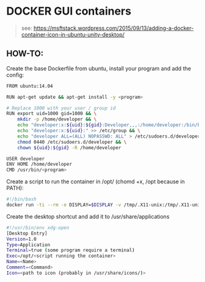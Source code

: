 # DOCKER GUI containers

> see: https://msftstack.wordpress.com/2015/09/13/adding-a-docker-container-icon-in-ubuntu-unity-desktop/


## HOW-TO:  
Create the base Dockerfile from ubuntu, install your program and add the config:  
~~~sh
FROM ubuntu:14.04

RUN apt-get update && apt-get install -y <program>

# Replace 1000 with your user / group id
RUN export uid=1000 gid=1000 && \
    mkdir -p /home/developer && \
    echo "developer:x:${uid}:${gid}:Developer,,,:/home/developer:/bin/bash" >> /etc/passwd && \
    echo "developer:x:${uid}:" >> /etc/group && \
    echo "developer ALL=(ALL) NOPASSWD: ALL" > /etc/sudoers.d/developer && \
    chmod 0440 /etc/sudoers.d/developer && \
    chown ${uid}:${gid} -R /home/developer

USER developer
ENV HOME /home/developer
CMD /usr/bin/<program>
~~~

Create a script to run the container in /opt/ (chomd +x, /opt because in PATH):  
~~~sh
#!/bin/bash
docker run -ti --rm -e DISPLAY=$DISPLAY -v /tmp/.X11-unix:/tmp/.X11-unix <container tag>
~~~

Create the desktop shortcut and add it to /usr/share/applications  
~~~sh
#!/usr/bin/env xdg-open
[Desktop Entry]
Version=1.0
Type=Application
Terminal=true (some program require a terminal)
Exec=/opt/<script running the container>
Name=<Name>
Comment=<Command>
Icon=<path to icon (probably in /usr/share/icons/)>
~~~
